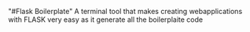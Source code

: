 "#Flask Boilerplate" 
A terminal tool that makes creating webapplications with FLASK very easy as it generate all the boilerplaite code
